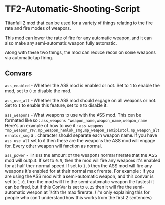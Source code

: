 # TF2-Automatic-Shooting-Script
Titanfall 2 mod that can be used for a variety of things relating to the fire rate and fire modes of weapons.

This mod can lower the rate of fire for any automatic weapon, and it can also make any semi-automatic weapon fully automatic. 

Along with these two things, the mod can reduce recoil on some weapons via automatic tap firing. 

## Convars

`ass_enabled` - Whether the ASS mod is enabled or not. Set to `1` to enable the mod, set to `0` to disable the mod.

`ass_use_all` - Whether the ASS mod should engage on all weapons or not. Set to `1` to enable this feature, set to `0` to disable it.

`ass_weapons` - What weapons to use with the ASS mod. This can be formated like so : `ass_weapons "weapon_name,weapon_name,weapon_name` Here's an example of how to use it : `ass_weapons "mp_weapon_r97,mp_weapon_hemlok_smg,mp_weapon_semipistol,mp_weapon_alternator_smg` a `,` character should separate each weapon name. If you have `ass_use_all` set to `0` then these are the weapons the ASS mod will engage for. Every other weapon will function as normal.

`ass_power` - This is the amount of the weapons normal firerate that the ASS mod will output. If set to `0.5`, then the mod will fire any weapons it's enabled for at half their normal speed. If set to `1.0` then the ASS mod will fire any weapons it's enabled for at their normal max firerate. For example : If you are using the ASS mod with a semi-automatic weapon, and this convar is set to `1.0`, then the mod will fire the semi-automatic weapon the fastest it can be fired, but if this ConVar is set to `0.25` then it will fire the semi-automatic weapon at 1/4th the max firerate. (I'm only explaining this for people who can't understand how this works from the first 2 sentences)

